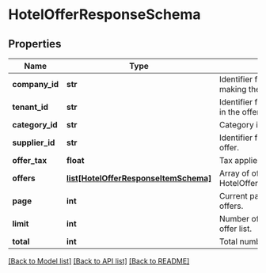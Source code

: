 # HotelOfferResponseSchema

## Properties
Name | Type | Description | Notes
------------ | ------------- | ------------- | -------------
**company_id** | **str** | Identifier for the company making the offer. | [optional] 
**tenant_id** | **str** | Identifier for the tenant involved in the offer. | [optional] 
**category_id** | **str** | Category identifier for the offer. | [optional] 
**supplier_id** | **str** | Identifier for the supplier of the offer. | [optional] 
**offer_tax** | **float** | Tax applied to the offer price. | [optional] 
**offers** | [**list[HotelOfferResponseItemSchema]**](HotelOfferResponseItemSchema.md) | Array of offers detailed in the HotelOfferResponseItemSchema. | [optional] 
**page** | **int** | Current page in the pagination of offers. | [optional] 
**limit** | **int** | Number of items per page in the offer list. | [optional] 
**total** | **int** | Total number of offers available. | [optional] 

[[Back to Model list]](../README.md#documentation-for-models) [[Back to API list]](../README.md#documentation-for-api-endpoints) [[Back to README]](../README.md)

